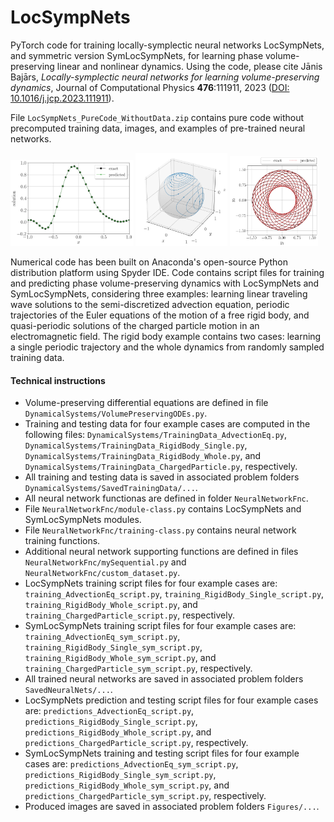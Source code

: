 # LocSympNets
PyTorch code for training locally-symplectic neural networks LocSympNets, and symmetric version SymLocSympNets, for learning phase volume-preserving linear and nonlinear dynamics. Using the code, please cite Jānis Bajārs, *Locally-symplectic neural networks for learning volume-preserving dynamics*, Journal of Computational Physics **476**:111911, 2023 ([DOI: 10.1016/j.jcp.2023.111911](https://www.sciencedirect.com/science/article/pii/S0021999123000062?via%3Dihub)).

File `LocSympNets_PureCode_WithoutData.zip` contains pure code without precomputed training data, images, and examples of pre-trained neural networks.

<p float="left">
  <img src="Figures/Fig1.png" width="39%" />
  <img src="Figures/Fig2.png" width="29%" /> 
  <img src="Figures/Fig3.png" width="28%" /> 
</p>

Numerical code has been built on Anaconda's open-source Python distribution platform using Spyder IDE. Code contains script files for training and predicting phase volume-preserving dynamics with LocSympNets and SymLocSympNets, considering three examples: learning linear traveling wave solutions to the semi-discretized advection equation, periodic trajectories of the Euler equations of the motion of a free rigid body, and quasi-periodic solutions of the charged particle motion in an electromagnetic field. The rigid body example contains two cases: learning a single periodic trajectory and the whole dynamics from randomly sampled training data.

#### Technical instructions
- Volume-preserving differential equations are defined in file `DynamicalSystems/VolumePreservingODEs.py`.
- Training and testing data for four example cases are computed in the following files: `DynamicalSystems/TrainingData_AdvectionEq.py`, `DynamicalSystems/TrainingData_RigidBody_Single.py`, `DynamicalSystems/TrainingData_RigidBody_Whole.py`, and `DynamicalSystems/TrainingData_ChargedParticle.py`, respectively.
- All training and testing data is saved in associated problem folders `DynamicalSystems/SavedTrainingData/...`.
- All neural network functionas are defined in folder `NeuralNetworkFnc`.
- File `NeuralNetworkFnc/module-class.py` contains LocSympNets and SymLocSympNets modules.
- File `NeuralNetworkFnc/training-class.py` contains neural network training functions.
- Additional neural network supporting functions are defined in files `NeuralNetworkFnc/mySequential.py` and `NeuralNetworkFnc/custom_dataset.py`.
- LocSympNets training script files for four example cases are: `training_AdvectionEq_script.py`, `training_RigidBody_Single_script.py`, `training_RigidBody_Whole_script.py`, and `training_ChargedParticle_script.py`, respectively. 
- SymLocSympNets training script files for four example cases are: `training_AdvectionEq_sym_script.py`, `training_RigidBody_Single_sym_script.py`, `training_RigidBody_Whole_sym_script.py`, and `training_ChargedParticle_sym_script.py`, respectively. 
- All trained neural networks are saved in associated problem folders `SavedNeuralNets/...`.
- LocSympNets prediction and testing script files for four example cases are: `predictions_AdvectionEq_script.py`, `predictions_RigidBody_Single_script.py`, `predictions_RigidBody_Whole_script.py`, and `predictions_ChargedParticle_script.py`, respectively. 
- SymLocSympNets training and testing script files for four example cases are: `predictions_AdvectionEq_sym_script.py`, `predictions_RigidBody_Single_sym_script.py`, `predictions_RigidBody_Whole_sym_script.py`, and `predictions_ChargedParticle_sym_script.py`, respectively. 
- Produced images are saved in associated problem folders `Figures/...`.

